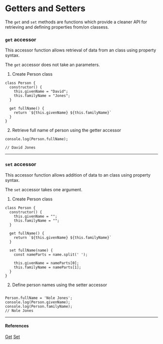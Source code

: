# Getters and Setters
The `get` and `set` methods are functions which provide a cleaner API for retrieving and defining properties from/on classess.


### `get` accessor
This accessor function allows retrieval of data from an class using property syntax.

The `get` accessor does not take an parameters.

1. Create Person class
```
class Person {
  constructor() {
    this.givenName = "David";
    this.familyName = "Jones";
  }

  get fullName() {
    return `${this.givenName} ${this.familyName}`
  }
}
```

2. Retrieve full name of person using the getter accessor
```
console.log(Person.fullName);

// David Jones
```

---
### `set` accessor
This accessor function allows addition of data to an class using property syntax.

The `set` accessor takes one argument.

1. Create Person class
```
class Person {
  constructor() {
    this.givenName = "";
    this.familyName = "";
  }

  get fullName() {
    return `${this.givenName} ${this.familyName}`
  }

  set fullName(name) {
    const nameParts = name.split(' ');

    this.givenName = nameParts[0];
    this.familyName = nameParts[1];
  }
}
```

2. Define person names using the setter accessor
```

Person.fullName = 'Nole Jones';
console.log(Person.givenName);
console.log(Person.familyName);
// Nole Jones
```

---
#### References
[Get](https://developer.mozilla.org/en-US/docs/Web/JavaScript/Reference/Functions/get)
[Set](ttps://developer.mozilla.org/en-US/docs/Web/JavaScript/Reference/Functions/set)